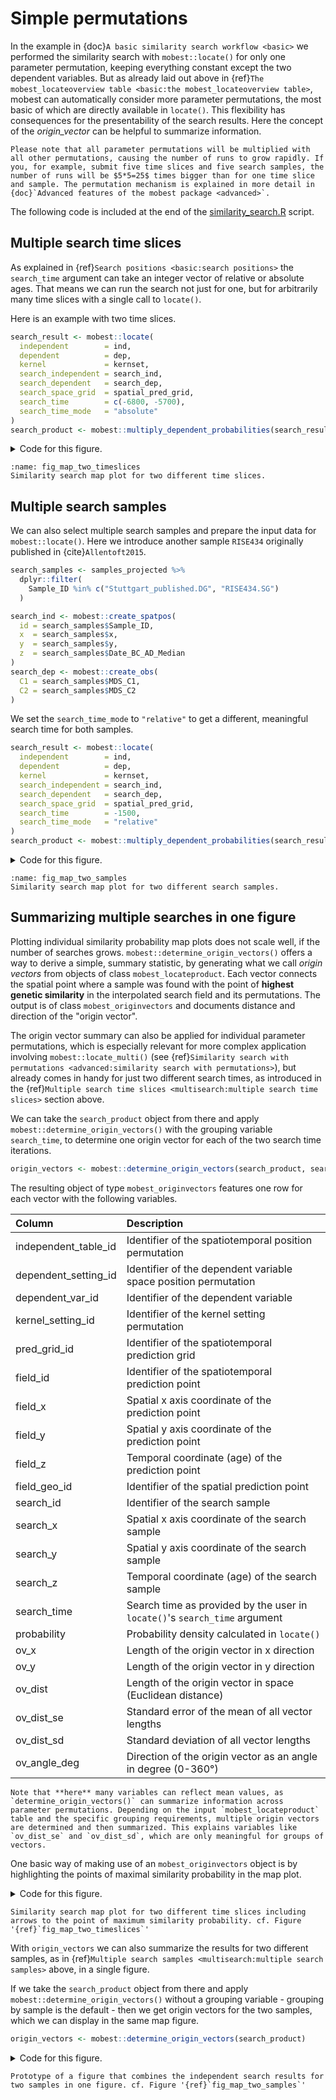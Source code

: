 # Simple permutations

In the example in {doc}`A basic similarity search workflow <basic>` we performed the similarity search with `mobest::locate()` for only one parameter permutation, keeping everything constant except the two dependent variables. But as already laid out above in {ref}`The mobest_locateoverview table <basic:the mobest_locateoverview table>`, mobest can automatically consider more parameter permutations, the most basic of which are directly available in `locate()`. This flexibility has consequences for the presentability of the search results. Here the concept of the *origin_vector* can be helpful to summarize information.

```{warning}
Please note that all parameter permutations will be multiplied with all other permutations, causing the number of runs to grow rapidly. If you, for example, submit five time slices and five search samples, the number of runs will be $5*5=25$ times bigger than for one time slice and sample. The permutation mechanism is explained in more detail in {doc}`Advanced features of the mobest package <advanced>`.
```

The following code is included at the end of the [similarity_search.R](data/similarity_search.R) script.

## Multiple search time slices

As explained in {ref}`Search positions <basic:search positions>` the `search_time` argument can take an integer vector of relative or absolute ages. That means we can run the search not just for one, but for arbitrarily many time slices with a single call to `locate()`.

Here is an example with two time slices.

```r
search_result <- mobest::locate(
  independent        = ind,
  dependent          = dep,
  kernel             = kernset,
  search_independent = search_ind,
  search_dependent   = search_dep,
  search_space_grid  = spatial_pred_grid,
  search_time        = c(-6800, -5700),
  search_time_mode   = "absolute"
)
search_product <- mobest::multiply_dependent_probabilities(search_result)
```

<details>
<summary>Code for this figure.</summary>

```r
ggplot() +
  geom_raster(
    data = search_product,
    mapping = aes(x = field_x, y = field_y, fill = probability)
  ) +
  scale_fill_viridis_c() +
  geom_sf(
    data = research_area_3035,
    fill = NA, colour = "red",
    linetype = "solid", linewidth = 1
  ) +
  geom_point(
    data = search_samples,
    mapping = aes(x, y),
    colour = "red"
  ) +
  ggtitle(
    label = "<Stuttgart> ~5250BC",
    subtitle = "Early Neolithic (Linear Pottery Culture) - Lazaridis et al. 2014"
  ) +
  theme_bw() +
  theme(
    axis.title = element_blank()
  ) +
  guides(
    fill = guide_colourbar(title = "Similarity\nsearch\nprobability")
  ) +
  facet_wrap(
    ~search_time,
    labeller = \(variable, value) {
      paste0("Search time: ", abs(value), "BC")
    }
  )
```
</details>

```{figure} img/basic/search_map_two_timeslices.png
:name: fig_map_two_timeslices
Similarity search map plot for two different time slices.
```

## Multiple search samples

We can also select multiple search samples and prepare the input data for `mobest::locate()`. Here we introduce another sample `RISE434` originally published in {cite}`Allentoft2015`.

```r
search_samples <- samples_projected %>%
  dplyr::filter(
    Sample_ID %in% c("Stuttgart_published.DG", "RISE434.SG")
  )

search_ind <- mobest::create_spatpos(
  id = search_samples$Sample_ID,
  x  = search_samples$x,
  y  = search_samples$y,
  z  = search_samples$Date_BC_AD_Median
)
search_dep <- mobest::create_obs(
  C1 = search_samples$MDS_C1,
  C2 = search_samples$MDS_C2
)
```

We set the `search_time_mode` to `"relative"` to get a different, meaningful search time for both samples.

```r
search_result <- mobest::locate(
  independent        = ind,
  dependent          = dep,
  kernel             = kernset,
  search_independent = search_ind,
  search_dependent   = search_dep,
  search_space_grid  = spatial_pred_grid,
  search_time        = -1500,
  search_time_mode   = "relative"
)
search_product <- mobest::multiply_dependent_probabilities(search_result)
```

<details>
<summary>Code for this figure.</summary>

```r
ggplot() +
  geom_raster(
    data = search_product,
    mapping = aes(x = field_x, y = field_y, fill = probability)
  ) +
  scale_fill_viridis_c() +
  geom_sf(
    data = research_area_3035,
    fill = NA, colour = "red",
    linetype = "solid", linewidth = 1
  ) +
  geom_point(
    data = search_samples %>% dplyr::rename(search_id = Sample_ID),
    mapping = aes(x, y),
    colour = "red"
  ) +
  theme_bw() +
  theme(
    axis.title = element_blank()
  ) +
  guides(
    fill = guide_colourbar(title = "Similarity\nsearch\nprobability")
  ) +
  facet_wrap(
    ~search_id,
    ncol = 2,
    labeller = labeller(
      search_id = c(
        "Stuttgart_published.DG" = paste(
          "<Stuttgart> ~5250BC",
          "Early Neolithic (Linear Pottery culture) - Lazaridis et al. 2014",
          "Search time: ~6750BC",
          sep = "\n"
        ),
        "RISE434.SG" = paste(
          "<RISE434> ~2750BC",
          "Late Neolithic (Corded Ware culture) - Allentoft et al. 2015",
          "Search time: ~4250BC",
          sep = "\n"
        )
      )
    )
  )
```
</details>

```{figure} img/basic/search_map_two_samples.png
:name: fig_map_two_samples
Similarity search map plot for two different search samples.
```

## Summarizing multiple searches in one figure

Plotting individual similarity probability map plots does not scale well, if the number of searches grows. `mobest::determine_origin_vectors()` offers a way to derive a simple, summary statistic, by generating what we call *origin vectors* from objects of class `mobest_locateproduct`. Each vector connects the spatial point where a sample was found with the point of **highest genetic similarity** in the interpolated search field and its permutations. The output is of class `mobest_originvectors` and documents distance and direction of the "origin vector".

The origin vector summary can also be applied for individual parameter permutations, which is especially relevant for more complex application involving `mobest::locate_multi()` (see {ref}`Similarity search with permutations <advanced:similarity search with permutations>`), but already comes in handy for just two different search times, as introduced in the {ref}`Multiple search time slices <multisearch:multiple search time slices>` section above.

We can take the `search_product` object from there and apply `mobest::determine_origin_vectors()` with the grouping variable `search_time`, to determine one origin vector for each of the two search time iterations.

```r
origin_vectors <- mobest::determine_origin_vectors(search_product, search_time)
```

The resulting object of type `mobest_originvectors` features one row for each vector with the following variables.

|Column               |Description |
|:--------------------|:-----------|
|independent_table_id |Identifier of the spatiotemporal position permutation|
|dependent_setting_id |Identifier of the dependent variable space position permutation|
|dependent_var_id     |Identifier of the dependent variable|
|kernel_setting_id    |Identifier of the kernel setting permutation|
|pred_grid_id         |Identifier of the spatiotemporal prediction grid|
|field_id             |Identifier of the spatiotemporal prediction point|
|field_x              |Spatial x axis coordinate of the prediction point|
|field_y              |Spatial y axis coordinate of the prediction point|
|field_z              |Temporal coordinate (age) of the prediction point|
|field_geo_id         |Identifier of the spatial prediction point|
|search_id            |Identifier of the search sample|
|search_x             |Spatial x axis coordinate of the search sample|
|search_y             |Spatial y axis coordinate of the search sample|
|search_z             |Temporal coordinate (age) of the search sample|
|search_time          |Search time as provided by the user in `locate()`'s `search_time` argument|
|probability          |Probability density calculated in `locate()`|
|ov_x                 |Length of the origin vector in x direction|
|ov_y                 |Length of the origin vector in y direction|
|ov_dist              |Length of the origin vector in space (Euclidean distance)|
|ov_dist_se           |Standard error of the mean of all vector lengths|
|ov_dist_sd           |Standard deviation of all vector lengths|
|ov_angle_deg         |Direction of the origin vector as an angle in degree (0-360°)|

```{warning}
Note that **here** many variables can reflect mean values, as `determine_origin_vectors()` can summarize information across parameter permutations. Depending on the input `mobest_locateproduct` table and the specific grouping requirements, multiple origin vectors are determined and then summarized. This explains variables like `ov_dist_se` and `ov_dist_sd`, which are only meaningful for groups of vectors.
```

One basic way of making use of an `mobest_originvectors` object is by highlighting the points of maximal similarity probability in the map plot.

<details>
<summary>Code for this figure.</summary>

```r
ggplot() +
  geom_raster(
    data = search_product,
    mapping = aes(x = field_x, y = field_y, fill = probability)
  ) +
  scale_fill_viridis_c() +
  geom_sf(
    data = research_area_3035,
    fill = NA, colour = "red",
    linetype = "solid", linewidth = 1
  ) +
  geom_point(
    data = search_samples,
    mapping = aes(x, y),
    colour = "red"
  ) +
  geom_point(
    data = origin_vectors,
    mapping = aes(field_x, field_y),
    fill = "orange", shape = 24
  ) +
  geom_segment(
    data = origin_vectors,
    mapping = aes(
      x = search_x, y = search_y,
      xend = field_x, yend = field_y
    ),
    arrow = arrow(length = unit(0.2, "cm")),
    colour = "red"
  ) +
  geom_label(
    data = origin_vectors,
    mapping = aes(
      x = (field_x + search_x)/2, y = (field_y + search_y)/2,
      label = paste0(round(ov_dist/1000, -2), "km")
    ),
    fill = "white", colour = "red", size = 2
  ) +
  ggtitle(
    label = "<Stuttgart> ~5250BC",
    subtitle = "Early Neolithic (Linear Pottery Culture) - Lazaridis et al. 2014"
  ) +
  theme_bw() +
  theme(
    axis.title = element_blank()
  ) +
  guides(
    fill = guide_colourbar(title = "Similarity\nsearch\nprobability")
  ) +
  facet_wrap(
    ~search_time,
    labeller = \(variable, value) {
      paste0("Search time: ", abs(value), "BC")
    }
  )
```
</details>

```{figure} img/basic/search_map_two_timeslices_with_ovs.png
Similarity search map plot for two different time slices including arrows to the point of maximum similarity probability. cf. Figure '{ref}`fig_map_two_timeslices`'
```

With `origin_vectors` we can also summarize the results for two different samples, as in {ref}`Multiple search samples <multisearch:multiple search samples>` above, in a single figure.

If we take the `search_product` object from there and apply `mobest::determine_origin_vectors()` without a grouping variable - grouping by sample is the default - then we get origin vectors for the two samples, which we can display in the same map figure.

```r
origin_vectors <- mobest::determine_origin_vectors(search_product)
```

<details>
<summary>Code for this figure.</summary>

```r
ggplot() +
  geom_sf(
    data = research_land_outline_3035,
    fill = "grey", color = NA
  ) +
  geom_sf(
    data = research_area_3035,
    fill = NA, colour = "red",
    linetype = "solid", linewidth = 1
  ) +
  geom_point(
    data = origin_vectors,
    mapping = aes(search_x, search_y),
    colour = "red"
  ) +
  geom_point(
    data = origin_vectors,
    mapping = aes(field_x, field_y),
    fill = "orange", shape = 24
  ) +
  geom_segment(
    data = origin_vectors,
    mapping = aes(
      x = search_x, y = search_y,
      xend = field_x, yend = field_y
    ),
    arrow = arrow(length = unit(0.2, "cm")),
    colour = "red"
  ) +
  theme_bw() +
  theme(
    axis.title = element_blank()
  )
```
</details>

```{figure} img/basic/search_map_two_samples_in_one_plot.png
Prototype of a figure that combines the independent search results for two samples in one figure. cf. Figure '{ref}`fig_map_two_samples`'
```